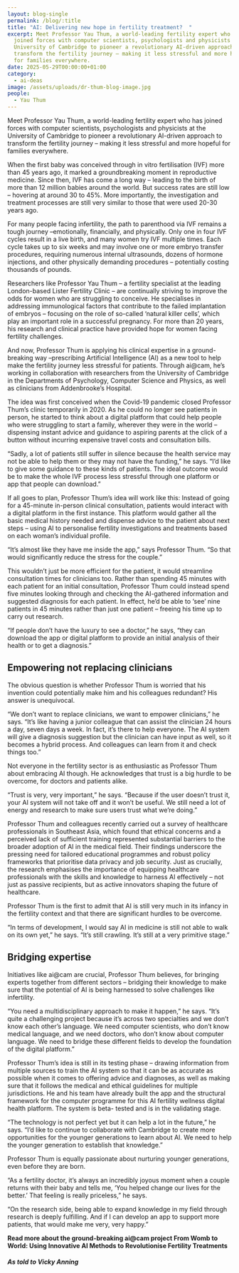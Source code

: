 ```yaml
---
layout: blog-single
permalink: /blog/:title
title: "AI: Delivering new hope in fertility treatment?  "
excerpt: Meet Professor Yau Thum, a world-leading fertility expert who has
  joined forces with computer scientists, psychologists and physicists at the
  University of Cambridge to pioneer a revolutionary AI-driven approach to
  transform the fertility journey – making it less stressful and more hopeful
  for families everywhere.
date: 2025-05-29T00:00:00+01:00
category:
  - ai-deas
image: /assets/uploads/dr-thum-blog-image.jpg
people:
  - Yau Thum
---
```

Meet Professor Yau Thum, a world-leading fertility expert who has joined forces with computer scientists, psychologists and physicists at the University of Cambridge to pioneer a revolutionary AI-driven approach to transform the fertility journey – making it less stressful and more hopeful for families everywhere.

When the first baby was conceived through in vitro fertilisation (IVF) more than 45 years ago, it marked a groundbreaking moment in reproductive medicine. Since then, IVF has come a long way – leading to the birth of more than 12 million babies around the world.  But success rates are still low – hovering at around 30 to 45%.  More importantly, the investigation and treatment processes are still very similar to those that were used 20-30 years ago.

For many people facing infertility, the path to parenthood via IVF remains a tough journey –emotionally, financially, and physically. Only one in four IVF cycles result in a live birth, and many women try IVF multiple times. Each cycle takes up to six weeks and may involve one or more embryo transfer procedures, requiring numerous internal ultrasounds, dozens of hormone injections, and other physically demanding procedures – potentially costing thousands of pounds.

Researchers like Professor Yau Thum – a fertility specialist at the leading London-based Lister Fertility Clinic – are continually striving to improve the odds for women who are struggling to conceive. He specialises in addressing immunological factors that contribute to the failed implantation of embryos – focusing on the role of so-called ‘natural killer cells’, which play an important role in a successful pregnancy. For more than 20 years, his research and clinical practice have provided hope for women facing fertility challenges.

And now, Professor Thum is applying his clinical expertise in a ground-breaking way –prescribing Artificial Intelligence (AI) as a new tool to help make the fertility journey less stressful for patients. Through ai@cam, he’s working in collaboration with researchers from the University of Cambridge in the Departments of Psychology, Computer Science and Physics, as well as clinicians from Addenbrooke’s Hospital.

The idea was first conceived when the Covid-19 pandemic closed Professor Thum’s clinic temporarily in 2020. As he could no longer see patients in person, he started to think about a digital platform that could help people who were struggling to start a family, wherever they were in the world – dispensing instant advice and guidance to aspiring parents at the click of a button without incurring expensive travel costs and consultation bills.

“Sadly, a lot of patients still suffer in silence because the health service may not be able to help them or they may not have the funding,” he says. “I’d like to give some guidance to these kinds of patients. The ideal outcome would be to make the whole IVF process less stressful through one platform or app that people can download.”

If all goes to plan, Professor Thum’s idea will work like this: Instead of going for a 45-minute in-person clinical consultation, patients would interact with a digital platform in the first instance. This platform would gather all the basic medical history needed and dispense advice to the patient about next steps – using AI to personalise fertility investigations and treatments based on each woman’s individual profile.

“It’s almost like they have me inside the app,” says Professor Thum. “So that would significantly reduce the stress for the couple.”

This wouldn’t just be more efficient for the patient, it would streamline consultation times for clinicians too. Rather than spending 45 minutes with each patient for an initial consultation, Professor Thum could instead spend five minutes looking through and checking the AI-gathered information and suggested diagnosis for each patient. In effect, he’d be able to ‘see’ nine patients in 45 minutes rather than just one patient – freeing his time up to carry out research.

“If people don’t have the luxury to see a doctor,” he says, “they can download the app or digital platform to provide an initial analysis of their health or to get a diagnosis.”

## Empowering not replacing clinicians

The obvious question is whether Professor Thum is worried that his invention could potentially make him and his colleagues redundant? His answer is unequivocal.

“We don’t want to replace clinicians, we want to empower clinicians,” he says. “It’s like having a junior colleague that can assist the clinician 24 hours a day, seven days a week. In fact, it’s there to help everyone. The AI system will give a diagnosis suggestion but the clinician can have input as well, so it becomes a hybrid process. And colleagues can learn from it and check things too.”

Not everyone in the fertility sector is as enthusiastic as Professor Thum about embracing AI though. He acknowledges that trust is a big hurdle to be overcome, for doctors and patients alike.

“Trust is very, very important,” he says. “Because if the user doesn’t trust it, your AI system will not take off and it won’t be useful. We still need a lot of energy and research to make sure users trust what we’re doing.”

Professor Thum and colleagues recently carried out a survey of healthcare professionals in Southeast Asia, which found that ethical concerns and a perceived lack of sufficient training represented substantial barriers to the broader adoption of AI in the medical field.  Their findings underscore the pressing need for tailored educational programmes and robust policy frameworks that prioritise data privacy and job security. Just as crucially, the research emphasises the importance of equipping healthcare professionals with the skills and knowledge to harness AI effectively – not just as passive recipients, but as active innovators shaping the future of healthcare.

Professor Thum is the first to admit that AI is still very much in its infancy in the fertility context and that there are significant hurdles to be overcome.

“In terms of development, I would say AI in medicine is still not able to walk on its own yet,” he says. “It’s still crawling. It’s still at a very primitive stage.”

## Bridging expertise

Initiatives like ai@cam are crucial, Professor Thum believes, for bringing experts together from different sectors – bridging their knowledge to make sure that the potential of AI is being harnessed to solve challenges like infertility.

“You need a multidisciplinary approach to make it happen,” he says. “It’s quite a challenging project because it’s across two specialties and we don’t know each other’s language. We need computer scientists, who don’t know medical language, and we need doctors, who don’t know about computer language. We need to bridge these different fields to develop the foundation of the digital platform.”

Professor Thum’s idea is still in its testing phase – drawing information from multiple sources to train the AI system so that it can be as accurate as possible when it comes to offering advice and diagnoses, as well as making sure that it follows the medical and ethical guidelines for multiple jurisdictions. He and his team have already built the app and the structural framework for the computer programme for this AI fertility wellness digital health platform. The system is beta- tested and is in the validating stage.

“The technology is not perfect yet but it can help a lot in the future,” he says. “I’d like to continue to collaborate with Cambridge to create more opportunities for the younger generations to learn about AI. We need to help the younger generation to establish that knowledge.”

Professor Thum is equally passionate about nurturing younger generations, even before they are born.

“As a fertility doctor, it’s always an incredibly joyous moment when a couple returns with their baby and tells me, ‘You helped change our lives for the better.’ That feeling is really priceless,” he says.

“On the research side, being able to expand knowledge in my field through research is deeply fulfilling. And if I can develop an app to support more patients, that would make me very, very happy.”

**Read more about the ground-breaking ai@cam project From Womb to World: Using Innovative AI Methods to Revolutionise Fertility Treatments**

##### *A﻿s told to Vicky Anning*